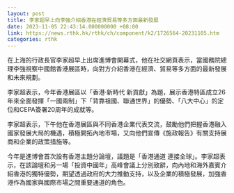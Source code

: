 ```yaml
---
layout: post
title: 李家超早上向李強介紹香港在經濟貿易等多方面最新發展
date: 2023-11-05 22:43:14.000000000 +08:00
link: https://news.rthk.hk/rthk/ch/component/k2/1726564-20231105.htm
categories: rthk
---
```


在上海的行政長官李家超早上出席進博會開幕式，他在社交網頁表示，當國務院總理李強視察中國館香港展區時，向對方介紹香港在經濟、貿易等多方面的最新發展和未來規劃。

李家超表示，今年香港展區以「香港·新時代 新貢獻」為題，展示香港特區成立26年來全面發揮「一國兩制」下「背靠祖國、聯通世界」的優勢、「八大中心」的定位和CEPA簽署20周年的成就等。

李家超表示，下午他在香港展區與不同香港企業代表交流，鼓勵他們把握香港融入國家發展大局的機遇，積極開拓內地市場，又向他們宣傳《施政報告》有關支持展商和企業的政策措施等。

今年是進博會首次設有香港主題分論壇，議題是「香港通道 連接全球」。李家超表示，在該論壇和另一場「投資中國年」高峰會議上分別致辭，向內地和海外嘉賓介紹香港的獨特優勢，期望透過政府的大力推動支持，以及企業的積極發展，加強香港作為國家與國際市場之間重要通道的角色。
